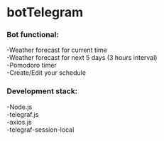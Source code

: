 # botTelegram

### Bot functional:
-Weather forecast for current time<br>
-Weather forecast for next 5 days (3 hours interval)<br>
-Pomodoro timer<br>
-Create/Edit your schedule

### Development stack:
-Node.js<br>
-telegraf.js<br>
-axios.js<br>
-telegraf-session-local


